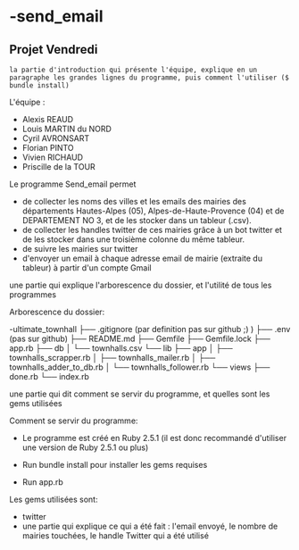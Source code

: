 # -send_email

## Projet Vendredi


    la partie d'introduction qui présente l'équipe, explique en un paragraphe les grandes lignes du programme, puis comment l'utiliser ($ bundle install)

L'équipe :
- Alexis REAUD
- Louis MARTIN du NORD
- Cyril AVRONSART
- Florian PINTO
- Vivien RICHAUD
- Priscille de la TOUR

Le programme Send_email permet 

- de collecter les noms des villes et les emails des mairies des départements Hautes-Alpes (05), Alpes-de-Haute-Provence (04) et de DEPARTEMENT NO 3, et de les stocker dans un tableur (.csv).
- de collecter les handles twitter de ces mairies grâce à un bot twitter et de les stocker dans une troisième colonne du même tableur.
- de suivre les mairies sur twitter
- d'envoyer un email à chaque adresse email de mairie (extraite du tableur) à partir d'un compte Gmail


une partie qui explique l'arborescence du dossier, et l'utilité de tous les programmes

Arborescence du dossier:

-ultimate_townhall
├── .gitignore (par definition pas sur github ;) )
├── .env (pas sur github)
├── README.md
├── Gemfile
├── Gemfile.lock
├── app.rb
├── db
│   └── townhalls.csv
└── lib
    ├── app
    │   ├── townhalls_scrapper.rb
    │   ├── townhalls_mailer.rb
    │   ├── townhalls_adder_to_db.rb
    │   └── townhalls_follower.rb
    └── views
        ├── done.rb
        └── index.rb



une partie qui dit comment se servir du programme, et quelles sont les gems utilisées

Comment se servir du programme:

- Le programme est créé en Ruby 2.5.1 (il est donc recommandé d'utiliser une version de Ruby 2.5.1 ou plus)

- Run bundle install pour installer les gems requises
- Run app.rb



Les gems utilisées sont:
- twitter
- 
    une partie qui explique ce qui a été fait : l'email envoyé, le nombre de mairies touchées, le handle Twitter qui a été utilisé












